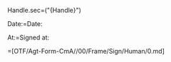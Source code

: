 Handle.sec=("{Handle}")

Date:=Date:

At:=Signed at:

=[OTF/Agt-Form-CmA//00/Frame/Sign/Human/0.md]

